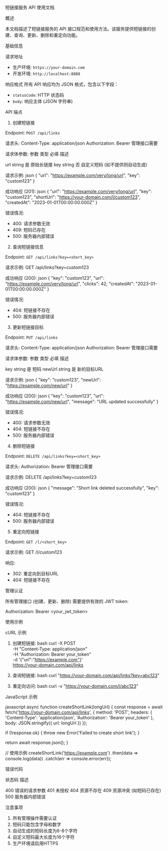  短链接服务 API 使用文档

 概述

本文档描述了短链接服务的 API 接口规范和使用方法。该服务提供短链接的创建、查询、更新、删除和重定向功能。

 基础信息

 请求地址
- 生产环境: `https://your-domain.com`
- 开发环境: `http://localhost:8888`

 响应格式
所有 API 响应均为 JSON 格式，包含以下字段：
- `statusCode`: HTTP 状态码
- `body`: 响应主体 (JSON 字符串)

 API 端点

 1. 创建短链接

Endpoint: `POST /api/links`

请求头:
Content-Type: application/json
Authorization: Bearer <token>   管理接口需要

请求体参数:
 参数  类型  必填  描述 

 url  string  是  原始长链接 
 key  string  否  自定义短码 (如不提供则自动生成) 

请求示例:
json
{
  "url": "https://example.com/very/long/url",
  "key": "custom123"
}

成功响应 (201):
json
{
  "url": "https://example.com/very/long/url",
  "key": "custom123",
  "shortUrl": "https://your-domain.com/l/custom123",
  "createdAt": "2023-01-01T00:00:00.000Z"
}

错误情况:
- 400: 请求参数无效
- 409: 短码已存在
- 500: 服务器内部错误

 2. 查询短链接信息

Endpoint: `GET /api/links?key=<short_key>`

请求示例:
GET /api/links?key=custom123

成功响应 (200):
json
{
  "key": "custom123",
  "url": "https://example.com/very/long/url",
  "clicks": 42,
  "createdAt": "2023-01-01T00:00:00.000Z"
}

错误情况:
- 404: 短链接不存在
- 500: 服务器内部错误

 3. 更新短链接目标

Endpoint: `PUT /api/links`

请求头:
Content-Type: application/json
Authorization: Bearer <token>   管理接口需要

请求体参数:
 参数  类型  必填  描述 

 key  string  是  短码 
 newUrl  string  是  新的目标URL 

请求示例:
json
{
  "key": "custom123",
  "newUrl": "https://example.com/new/url"
}

成功响应 (200):
json
{
  "key": "custom123",
  "url": "https://example.com/new/url",
  "message": "URL updated successfully"
}

错误情况:
- 400: 请求参数无效
- 404: 短链接不存在
- 500: 服务器内部错误

 4. 删除短链接

Endpoint: `DELETE /api/links?key=<short_key>`

请求头:
Authorization: Bearer <token>   管理接口需要

请求示例:
DELETE /api/links?key=custom123

成功响应 (200):
json
{
  "message": "Short link deleted successfully",
  "key": "custom123"
}

错误情况:
- 404: 短链接不存在
- 500: 服务器内部错误

 5. 重定向短链接

Endpoint: `GET /l/<short_key>`

请求示例:
GET /l/custom123

响应:
- 302: 重定向到目标URL
- 404: 短链接不存在

 管理认证

所有管理接口 (创建、更新、删除) 需要提供有效的 JWT token:

Authorization: Bearer <your_jwt_token>

 使用示例

 cURL 示例

1. 创建短链接:
bash
curl -X POST \
  -H "Content-Type: application/json" \
  -H "Authorization: Bearer your_token" \
  -d '{"url":"https://example.com"}' \
  https://your-domain.com/api/links

2. 查询短链接:
bash
curl "https://your-domain.com/api/links?key=abc123"

3. 重定向访问:
bash
curl -v "https://your-domain.com/l/abc123"

 JavaScript 示例

javascript
async function createShortLink(longUrl) {
  const response = await fetch('https://your-domain.com/api/links', {
    method: 'POST',
    headers: {
      'Content-Type': 'application/json',
      'Authorization': 'Bearer your_token'
    },
    body: JSON.stringify({ url: longUrl })
  });
  
  if (!response.ok) {
    throw new Error('Failed to create short link');
  }
  
  return await response.json();
}

// 使用示例
createShortLink('https://example.com')
  .then(data => console.log(data))
  .catch(err => console.error(err));

 错误代码

 状态码  描述 

 400  错误的请求参数 
 401  未授权 
 404  资源不存在 
 409  资源冲突 (如短码已存在) 
 500  服务器内部错误 

 注意事项

1. 所有管理操作需要认证
2. 短码只能包含字母和数字
3. 自动生成的短码长度为6-8个字符
4. 自定义短码最大长度为16个字符
5. 生产环境请启用HTTPS